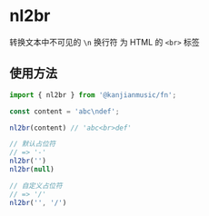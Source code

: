 # nl2br
转换文本中不可见的 `\n` 换行符 为 HTML 的 `<br>` 标签

## 使用方法

```ts
import { nl2br } from '@kanjianmusic/fn';

const content = 'abc\ndef';

nl2br(content) // 'abc<br>def'

// 默认占位符
// => '-'
nl2br('')
nl2br(null)

// 自定义占位符
// => '/'
nl2br('', '/')
```

